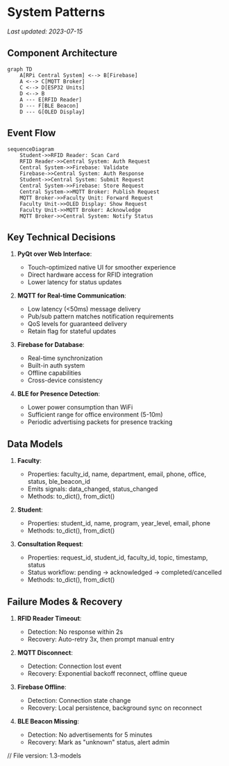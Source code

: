 # System Patterns
*Last updated: 2023-07-15*

## Component Architecture
```mermaid
graph TD
    A[RPi Central System] <--> B[Firebase]
    A <--> C[MQTT Broker]
    C <--> D[ESP32 Units]
    D <--> B
    A --- E[RFID Reader]
    D --- F[BLE Beacon]
    D --- G[OLED Display]
```

## Event Flow
```mermaid
sequenceDiagram
    Student->>RFID Reader: Scan Card
    RFID Reader->>Central System: Auth Request
    Central System->>Firebase: Validate
    Firebase->>Central System: Auth Response
    Student->>Central System: Submit Request
    Central System->>Firebase: Store Request
    Central System->>MQTT Broker: Publish Request
    MQTT Broker->>Faculty Unit: Forward Request
    Faculty Unit->>OLED Display: Show Request
    Faculty Unit->>MQTT Broker: Acknowledge
    MQTT Broker->>Central System: Notify Status
```

## Key Technical Decisions

1. **PyQt over Web Interface**: 
   - Touch-optimized native UI for smoother experience
   - Direct hardware access for RFID integration
   - Lower latency for status updates

2. **MQTT for Real-time Communication**:
   - Low latency (<50ms) message delivery
   - Pub/sub pattern matches notification requirements
   - QoS levels for guaranteed delivery
   - Retain flag for stateful updates

3. **Firebase for Database**:
   - Real-time synchronization
   - Built-in auth system
   - Offline capabilities
   - Cross-device consistency

4. **BLE for Presence Detection**:
   - Lower power consumption than WiFi
   - Sufficient range for office environment (5-10m)
   - Periodic advertising packets for presence tracking

## Data Models

1. **Faculty**:
   - Properties: faculty_id, name, department, email, phone, office, status, ble_beacon_id
   - Emits signals: data_changed, status_changed
   - Methods: to_dict(), from_dict()

2. **Student**:
   - Properties: student_id, name, program, year_level, email, phone
   - Methods: to_dict(), from_dict()

3. **Consultation Request**:
   - Properties: request_id, student_id, faculty_id, topic, timestamp, status
   - Status workflow: pending → acknowledged → completed/cancelled
   - Methods: to_dict(), from_dict()

## Failure Modes & Recovery

1. **RFID Reader Timeout**:
   - Detection: No response within 2s
   - Recovery: Auto-retry 3x, then prompt manual entry

2. **MQTT Disconnect**:
   - Detection: Connection lost event
   - Recovery: Exponential backoff reconnect, offline queue

3. **Firebase Offline**:
   - Detection: Connection state change
   - Recovery: Local persistence, background sync on reconnect

4. **BLE Beacon Missing**:
   - Detection: No advertisements for 5 minutes
   - Recovery: Mark as "unknown" status, alert admin

// File version: 1.3-models
